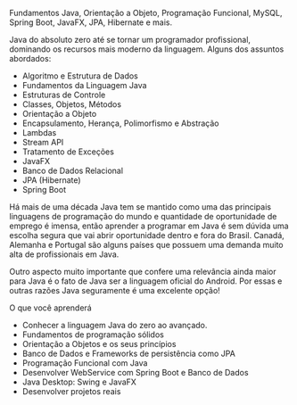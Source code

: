 Fundamentos Java, Orientação a Objeto, Programação Funcional, MySQL, Spring Boot, JavaFX, JPA, Hibernate e mais.

Java do absoluto zero até se tornar um programador profissional, dominando os recursos mais moderno da linguagem. Alguns dos assuntos abordados:

 - Algoritmo e Estrutura de Dados
 - Fundamentos da Linguagem Java
 - Estruturas de Controle
 - Classes, Objetos, Métodos
 - Orientação a Objeto
 - Encapsulamento, Herança, Polimorfismo e Abstração
 - Lambdas
 - Stream API
 - Tratamento de Exceções
 - JavaFX
 - Banco de Dados Relacional
 - JPA (Hibernate)
 - Spring Boot

Há mais de uma década Java tem se mantido como uma das principais linguagens de programação do mundo e quantidade de oportunidade de emprego é imensa, então aprender a programar em Java é sem dúvida uma escolha segura que vai abrir oportunidade dentro e fora do Brasil. Canadá, Alemanha e Portugal são alguns países que possuem uma demanda muito alta de profissionais em Java.

Outro aspecto muito importante que confere uma relevância ainda maior para Java é o fato de Java ser a linguagem oficial do Android. Por essas e outras razões Java seguramente é uma excelente opção!

O que você aprenderá
  - Conhecer a linguagem Java do zero ao avançado.
  - Fundamentos de programação sólidos
  - Orientação a Objetos e os seus princípios
  - Banco de Dados e Frameworks de persistência como JPA
  - Programação Funcional com Java
  - Desenvolver WebService com Spring Boot e Banco de Dados
  - Java Desktop: Swing e JavaFX
  - Desenvolver projetos reais